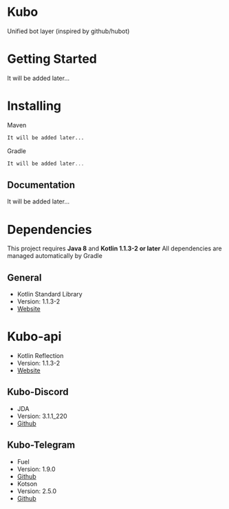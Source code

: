 # Kubo
Unified bot layer (inspired by github/hubot)

# Getting Started
It will be added later...

# Installing
Maven
```xml
It will be added later...
```
Gradle
```gradle
It will be added later...
```

## Documentation
It will be added later...


# Dependencies
This project requires **Java 8** and **Kotlin 1.1.3-2 or later**
All dependencies are managed automatically by Gradle
## General
 * Kotlin Standard Library
  * Version: 1.1.3-2
  * [Website](kotlinlang.org)

# Kubo-api
 * Kotlin Reflection
  * Version: 1.1.3-2
  * [Website](kotlinlang.org)

## Kubo-Discord
 * JDA
  * Version: 3.1.1_220
  * [Github](https://github.com/DV8FromTheWorld/JDA)

## Kubo-Telegram
 * Fuel
  * Version: 1.9.0
  * [Github](https://github.com/kittinunf/Fuel)
 * Kotson
  * Version: 2.5.0
  * [Github](https://github.com/SalomonBrys/Kotson)
